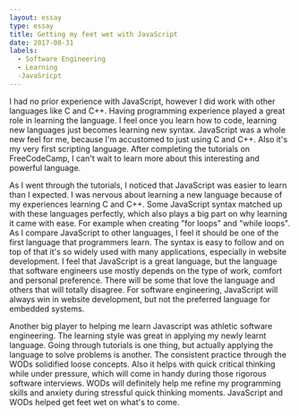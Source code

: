 ```yaml
---
layout: essay
type: essay
title: Getting my feet wet with JavaScript
date: 2017-08-31
labels:
  - Software Engineering
  - Learning
  -JavaSricpt
---
```


I had no prior experience with JavaScript, however I did work with other languages like C and C++. Having programming experience played a great role in learning the language. I feel once you learn how to code, learning new languages just becomes learning new syntax. JavaScript was a whole new feel for me, because I'm accustomed to just using C and C++. Also it's my very first scripting language. After completing the tutorials on FreeCodeCamp, I can't wait to learn more about this interesting and powerful language.

As I went through the tutorials, I noticed that JavaScript was easier to learn than I expected. I was nervous about learning a new language because of my experiences learning C and C++. Some JavaScript syntax matched up with these languages perfectly, which also plays a big part on why learning it came with ease. For example when creating "for loops" and "while loops". As I compare JavaScript to other languages, I feel it should be one of the first language that programmers learn. The syntax is easy to follow and on top of that it's so widely used with many applications, especially in website development. I feel that JavaScript is a great language, but the language that software engineers use mostly depends on the type of work, comfort and personal preference. There will be some that love the language and others that will totally disagree. For software engineering, JavaScript will always win in website development, but not the preferred language for embedded systems.

Another big player to helping me learn Javascript was athletic software engineering. The learning style was great in applying my newly learnt language. Going through tutorials is one thing, but actually applying the language to solve problems is another. The consistent practice through the WODs solidified loose concepts. Also it helps with quick critical thinking while under pressure, which will come in handy during those rigorous software interviews. WODs will definitely help me refine my programming skills and anxiety during stressful quick thinking moments. JavaScript and WODs helped get feet wet on what's to come.
